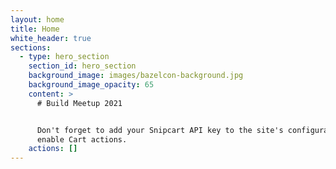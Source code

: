```yaml
---
layout: home
title: Home
white_header: true
sections:
  - type: hero_section
    section_id: hero_section
    background_image: images/bazelcon-background.jpg
    background_image_opacity: 65
    content: >
      # Build Meetup 2021


      Don't forget to add your Snipcart API key to the site's configuration to
      enable Cart actions.
    actions: []
---
```

